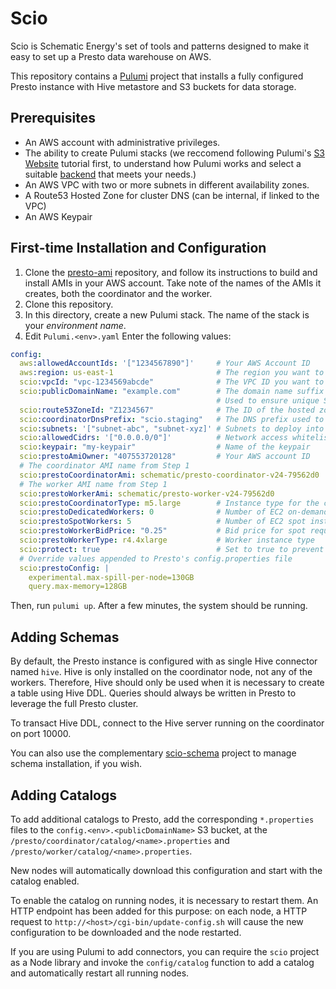 # Scio

Scio is Schematic Energy's set of tools and patterns designed to make
it easy to set up a Presto data warehouse on AWS.

This repository contains a [Pulumi](www.pulumi.com) project that
installs a fully configured Presto instance with Hive metastore
and S3 buckets for data storage.

## Prerequisites

- An AWS account with administrative privileges.
- The ability to create Pulumi stacks (we reccomend following Pulumi's
  [S3 Website](https://www.pulumi.com/docs/tutorials/aws/s3-website/)
  tutorial first, to understand how Pulumi works and select a suitable
  [backend](https://www.pulumi.com/docs/intro/concepts/state/) that meets your needs.)
- An AWS VPC with two or more subnets in different availability zones.
- A Route53 Hosted Zone for cluster DNS (can be internal, if linked to the VPC)
- An AWS Keypair

## First-time Installation and Configuration

1. Clone the
   [presto-ami](https://github.com/schematic-energy/presto-ami)
   repository, and follow its instructions to build and install AMIs
   in your AWS account. Take note of the names of the AMIs it creates,
   both the coordinator and the worker.
2. Clone this repository.
3. In this directory, create a new Pulumi stack. The name of the stack is your *environment name*.
4. Edit `Pulumi.<env>.yaml` Enter the following values:

```yaml
config:
  aws:allowedAccountIds: '["1234567890"]'     # Your AWS Account ID
  aws:region: us-east-1                       # The region you want to use
  scio:vpcId: "vpc-1234569abcde"              # The VPC ID you want to use
  scio:publicDomainName: "example.com"        # The domain name suffix associated with this installation.
                                              # Used to ensure unique S3 bucket names
  scio:route53ZoneId: "Z1234567"              # The ID of the hosted zone you'll use for DNS resolution
  scio:coordinatorDnsPrefix: "scio.staging"   # The DNS prefix used to register the coordinator in the hosted zone
  scio:subnets: '["subnet-abc", "subnet-xyz]' # Subnets to deploy into
  scio:allowedCidrs: '["0.0.0.0/0"]'          # Network access whitelist
  scio:keypair: "my-keypair"                  # Name of the keypair
  scio:prestoAmiOwner: "407553720128"         # Your AWS account ID
  # The coordinator AMI name from Step 1
  scio:prestoCoordinatorAmi: schematic/presto-coordinator-v24-79562d0
  # The worker AMI name from Step 1
  scio:prestoWorkerAmi: schematic/presto-worker-v24-79562d0
  scio:prestoCoordinatorType: m5.large        # Instance type for the coordinator. m5.large is reccomended
  scio:prestoDedicatedWorkers: 0              # Number of EC2 on-demand instances to use as workers
  scio:prestoSpotWorkers: 5                   # Number of EC2 spot instances to request as workers
  scio:prestoWorkerBidPrice: "0.25"           # Bid price for spot requests
  scio:prestoWorkerType: r4.4xlarge           # Worker instance type
  scio:protect: true                          # Set to true to prevent accidental removal of data buckets
  # Override values appended to Presto's config.properties file
  scio:prestoConfig: |
    experimental.max-spill-per-node=130GB
    query.max-memory=128GB

```

Then, run `pulumi up`. After a few minutes, the system should be running.

## Adding Schemas

By default, the Presto instance is configured with as single Hive
connector named `hive`. Hive is only installed on the coordinator
node, not any of the workers. Therefore, Hive should only be used when
it is necessary to create a table using Hive DDL. Queries should
always be written in Presto to leverage the full Presto cluster.

To transact Hive DDL, connect to the Hive server running on the
coordinator on port 10000.

You can also use the complementary
[scio-schema](https://github.com/schematic-energy/scio-schema) project
to manage schema installation, if you wish.

## Adding Catalogs

To add additional catalogs to Presto, add the corresponding
`*.properties` files to the `config.<env>.<publicDomainName>` S3
bucket, at the `/presto/coordinator/catalog/<name>.properties` and
`/presto/worker/catalog/<name>.properties`.

New nodes will automatically download this configuration and start
with the catalog enabled.

To enable the catalog on running nodes, it is necessary to restart
them. An HTTP endpoint has been added for this purpose: on each node,
a HTTP request to `http://<host>/cgi-bin/update-config.sh` will cause
the new configuration to be downloaded and the node restarted.

If you are using Pulumi to add connectors, you can require the `scio`
project as a Node library and invoke the `config/catalog` function to
add a catalog and automatically restart all running nodes.
